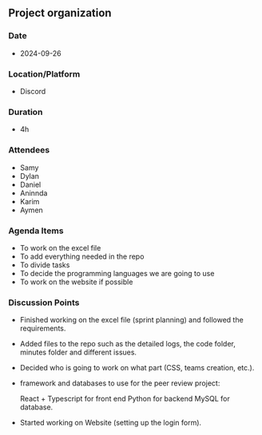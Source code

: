 ## Project organization

### Date
- 2024-09-26

### Location/Platform
- Discord 

### Duration 
- 4h

### Attendees
- Samy
- Dylan
- Daniel
- Aninnda
- Karim
- Aymen

### Agenda Items
- To work on the excel file
- To add everything needed in the repo
- To divide tasks 
- To decide the programming languages we are going to use
- To work on the website if possible

### Discussion Points
- Finished working on the excel file (sprint planning) and followed the requirements. 
- Added files to the repo such as the detailed logs, the code folder, minutes folder and different issues. 
- Decided who is going to work on what part (CSS, teams creation, etc.).
- framework and databases to use for the peer review project:

    React + Typescript for front end
    Python for backend
    MySQL for database.

- Started working on Website (setting up the login form).

